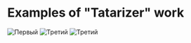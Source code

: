 # Examples of "Tatarizer" work
![Первый](https://drive.google.com/uc?export=download&id=1WtWuuQVcK6a90OuEBwlPjHeRXXohp02t)
![Третий](https://drive.google.com/uc?export=download&id=1NNtM9xCa0LrwJa-iWX54cYbxM2Ef2BzP)
![Третий](https://drive.google.com/uc?export=download&id=1CTlNLKFJyc2WfO4eN-7GqRzNcEbuI4UF)

